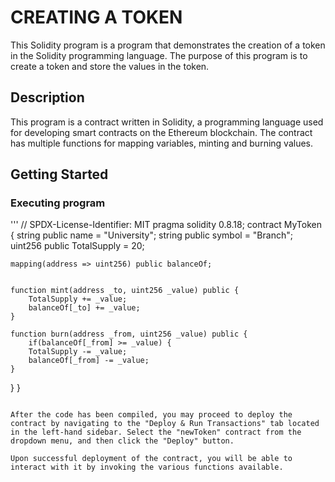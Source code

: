 # CREATING A TOKEN

This Solidity program is a program that demonstrates the creation of a token in the Solidity programming language. The purpose of this program is to create a token and store the values in the token.

## Description

This program is a contract written in Solidity, a programming language used for developing smart contracts on the Ethereum blockchain. The contract has multiple functions for mapping variables, minting and burning values.

## Getting Started

### Executing program

'''
// SPDX-License-Identifier: MIT
pragma solidity 0.8.18;
contract MyToken {
    string public name = "University";
    string public symbol = "Branch";
    uint256 public TotalSupply = 20;

    mapping(address => uint256) public balanceOf;

  
    function mint(address _to, uint256 _value) public {
        TotalSupply += _value;
        balanceOf[_to] += _value;
    }

    function burn(address _from, uint256 _value) public {
        if(balanceOf[_from] >= _value) {
        TotalSupply -= _value;
        balanceOf[_from] -= _value;
    }
}
}
```

After the code has been compiled, you may proceed to deploy the contract by navigating to the "Deploy & Run Transactions" tab located in the left-hand sidebar. Select the "newToken" contract from the dropdown menu, and then click the "Deploy" button.

Upon successful deployment of the contract, you will be able to interact with it by invoking the various functions available.
